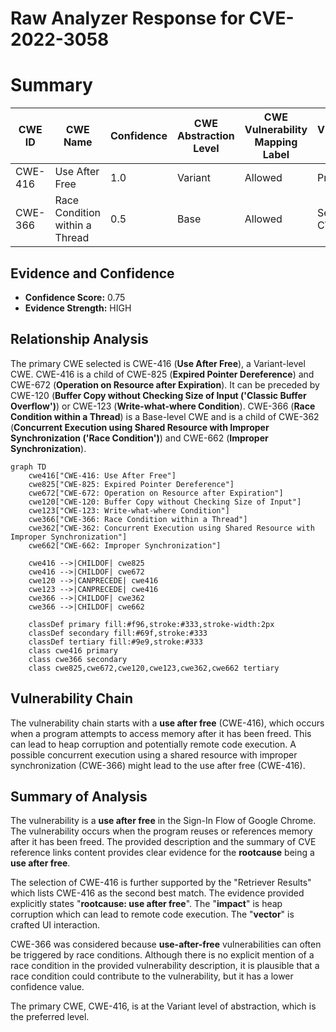 # Raw Analyzer Response for CVE-2022-3058

# Summary
| CWE ID | CWE Name | Confidence | CWE Abstraction Level | CWE Vulnerability Mapping Label | CWE-Vulnerability Mapping Notes |
|---|---|---|---|---|---|
| CWE-416 | Use After Free | 1.0 | Variant | Allowed | Primary CWE |
| CWE-366 | Race Condition within a Thread | 0.5 | Base | Allowed | Secondary CWE |

## Evidence and Confidence

*   **Confidence Score:** 0.75
*   **Evidence Strength:** HIGH

## Relationship Analysis
The primary CWE selected is CWE-416 (**Use After Free**), a Variant-level CWE. CWE-416 is a child of CWE-825 (**Expired Pointer Dereference**) and CWE-672 (**Operation on Resource after Expiration**). It can be preceded by CWE-120 (**Buffer Copy without Checking Size of Input ('Classic Buffer Overflow')**) or CWE-123 (**Write-what-where Condition**).
CWE-366 (**Race Condition within a Thread**) is a Base-level CWE and is a child of CWE-362 (**Concurrent Execution using Shared Resource with Improper Synchronization ('Race Condition')**) and CWE-662 (**Improper Synchronization**).

```mermaid
graph TD
    cwe416["CWE-416: Use After Free"]
    cwe825["CWE-825: Expired Pointer Dereference"]
    cwe672["CWE-672: Operation on Resource after Expiration"]
    cwe120["CWE-120: Buffer Copy without Checking Size of Input"]
    cwe123["CWE-123: Write-what-where Condition"]
    cwe366["CWE-366: Race Condition within a Thread"]
    cwe362["CWE-362: Concurrent Execution using Shared Resource with Improper Synchronization"]
    cwe662["CWE-662: Improper Synchronization"]
    
    cwe416 -->|CHILDOF| cwe825
    cwe416 -->|CHILDOF| cwe672
    cwe120 -->|CANPRECEDE| cwe416
    cwe123 -->|CANPRECEDE| cwe416
    cwe366 -->|CHILDOF| cwe362
    cwe366 -->|CHILDOF| cwe662
    
    classDef primary fill:#f96,stroke:#333,stroke-width:2px
    classDef secondary fill:#69f,stroke:#333
    classDef tertiary fill:#9e9,stroke:#333
    class cwe416 primary
    class cwe366 secondary
    class cwe825,cwe672,cwe120,cwe123,cwe362,cwe662 tertiary
```

## Vulnerability Chain
The vulnerability chain starts with a **use after free** (CWE-416), which occurs when a program attempts to access memory after it has been freed. This can lead to heap corruption and potentially remote code execution. A possible concurrent execution using a shared resource with improper synchronization (CWE-366) might lead to the use after free (CWE-416).

## Summary of Analysis
The vulnerability is a **use after free** in the Sign-In Flow of Google Chrome. The vulnerability occurs when the program reuses or references memory after it has been freed. The provided description and the summary of CVE reference links content provides clear evidence for the **rootcause** being a **use after free**.

The selection of CWE-416 is further supported by the "Retriever Results" which lists CWE-416 as the second best match. The evidence provided explicitly states "**rootcause: use after free**". The "**impact**" is heap corruption which can lead to remote code execution. The "**vector**" is crafted UI interaction.

CWE-366 was considered because **use-after-free** vulnerabilities can often be triggered by race conditions. Although there is no explicit mention of a race condition in the provided vulnerability description, it is plausible that a race condition could contribute to the vulnerability, but it has a lower confidence value.

The primary CWE, CWE-416, is at the Variant level of abstraction, which is the preferred level.